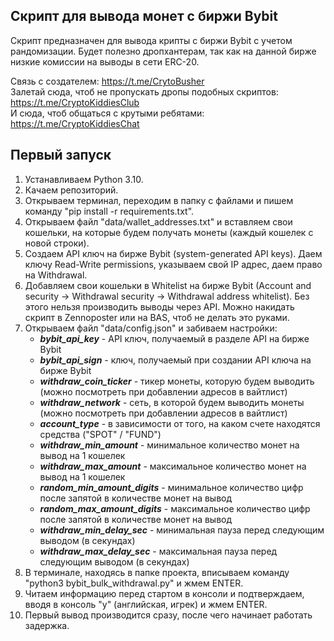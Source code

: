 ## Скрипт для вывода монет с биржи Bybit
Скрипт предназначен для вывода крипты с биржи Bybit с учетом рандомизации. Будет полезно дропхантерам, так как на данной бирже низкие комиссии на выводы в сети ERC-20. 

Связь с создателем: https://t.me/CrytoBusher <br>
Залетай сюда, чтоб не пропускать дропы подобных скриптов: https://t.me/CryptoKiddiesClub <br>
И сюда, чтоб общаться с крутыми ребятами: https://t.me/CryptoKiddiesChat <br>

## Первый запуск
1. Устанавливаем Python 3.10.
2. Качаем репозиторий.
3. Открываем терминал, переходим в папку с файлами и пишем команду "pip install -r requirements.txt".
4. Открываем файл "data/wallet_addresses.txt" и вставляем свои кошельки, на которые будем получать монеты (каждый кошелек с новой строки).
5. Создаем API ключ на бирже Bybit (system-generated API keys). Даем ключу Read-Write permissions, указываем свой IP адрес, даем право на Withdrawal.
6. Добавляем свои кошельки в Whitelist на бирже Bybit (Account and security -> Withdrawal security -> Withdrawal address whitelist). Без этого нельзя производить выводы через API. Можно накидать скрипт в Zennoposter или на BAS, чтоб не делать это руками.
7. Открываем файл "data/config.json" и забиваем настройки:
   - _**bybit_api_key**_ - API ключ, получаемый в разделе API на бирже Bybit
   - _**bybit_api_sign**_ - ключ, получаемый при создании API ключа на бирже Bybit
   - _**withdraw_coin_ticker**_ - тикер монеты, которую будем выводить (можно посмотреть при добавлении адресов в вайтлист)
   - _**withdraw_network**_ - сеть, в которой будем выводить монеты (можно посмотреть при добавлении адресов в вайтлист)
   - _**account_type**_ - в зависимости от того, на каком счете находятся средства ("SPOT" / "FUND")
   - _**withdraw_min_amount**_ - минимальное количество монет на вывод на 1 кошелек
   - _**withdraw_max_amount**_ - максимальное количество монет на вывод на 1 кошелек
   - _**random_min_amount_digits**_ - минимальное количество цифр после запятой в количестве монет на вывод
   - _**random_max_amount_digits**_ - максимальное количество цифр после запятой в количестве монет на вывод
   - _**withdraw_min_delay_sec**_ - минимальная пауза перед следующим выводом (в секундах)
   - _**withdraw_max_delay_sec**_ - максимальная пауза перед следующим выводом (в секундах)
8. В терминале, находясь в папке проекта, вписываем команду "python3 bybit_bulk_withdrawal.py" и жмем ENTER.
9. Читаем информацию перед стартом в консоли и подтверждаем, вводя в консоль "y" (английская, игрек) и жмем ENTER.
10. Первый вывод производится сразу, после чего начинает работать задержка.

